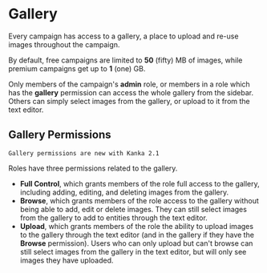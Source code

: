 # Gallery

Every campaign has access to a gallery, a place to upload and re-use images throughout the campaign.

By default, free campaigns are limited to **50** (fifty) MB of images, while premium campaigns get up to **1** (one) GB.

Only members of the campaign's **admin** role, or members in a role which has the **gallery** permission can access the whole gallery from the sidebar. Others can simply select images from the gallery, or upload to it from the text editor.

## Gallery Permissions

```{admonition} New with Kanka 2.1
Gallery permissions are new with Kanka 2.1
```

Roles have three permissions related to the gallery.

* **Full Control**, which grants members of the role full access to the gallery, including adding, editing, and deleting images from the gallery.
* **Browse**, which grants members of the role access to the gallery without being able to add, edit or delete images. They can still select images from the gallery to add to entities through the text editor.
* **Upload**, which grants members of the role the ability to upload images to the gallery through the text editor (and in the gallery if they have the **Browse** permission). Users who can only upload but can't browse can still select images from the gallery in the text editor, but will only see images they have uploaded.
